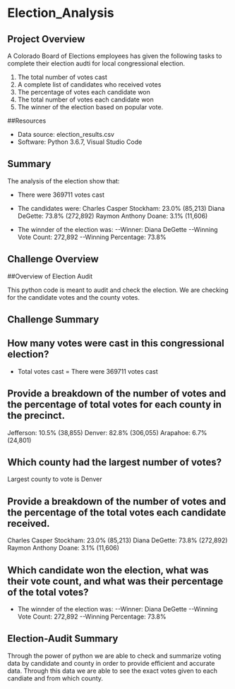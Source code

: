 # Election_Analysis

## Project Overview
A Colorado Board of Elections employees has given the following tasks to complete their election audti for local congressional election.

1. The total number of votes cast
2. A complete list of candidates who received votes
3. The percentage of votes each candidate won
4. The total number of votes each candidate won
5. The winner of the election based on popular vote.

##Resources
- Data source: election_results.csv
- Software: Python 3.6.7, Visual Studio Code

## Summary
The analysis of the election show that:
- There were 369711 votes cast
- The candidates were:
  Charles Casper Stockham: 23.0% (85,213)
  Diana DeGette: 73.8% (272,892)
  Raymon Anthony Doane: 3.1% (11,606)
 
 - The winnder of the election was:
--Winner: Diana DeGette
--Winning Vote Count: 272,892
--Winning Percentage: 73.8%

## Challenge Overview

##Overview of Election Audit

This python code is meant to audit and check the election. We are checking for the candidate votes and the county votes.

## Challenge Summary

## How many votes were cast in this congressional election?

- Total votes cast = There were 369711 votes cast

## Provide a breakdown of the number of votes and the percentage of total votes for each county in the precinct.

Jefferson: 10.5% (38,855)
Denver: 82.8% (306,055)
Arapahoe: 6.7% (24,801)

## Which county had the largest number of votes?

Largest county to vote is Denver

## Provide a breakdown of the number of votes and the percentage of the total votes each candidate received.

Charles Casper Stockham: 23.0% (85,213)
Diana DeGette: 73.8% (272,892)
Raymon Anthony Doane: 3.1% (11,606)

## Which candidate won the election, what was their vote count, and what was their percentage of the total votes?
- The winnder of the election was:
--Winner: Diana DeGette
--Winning Vote Count: 272,892
--Winning Percentage: 73.8%

## Election-Audit Summary
Through the power of python we are able to check and summarize voting data by candidate and county in order to provide efficient and accurate data. Through this data we are able to see the exact votes given to each candiate and from which county.
